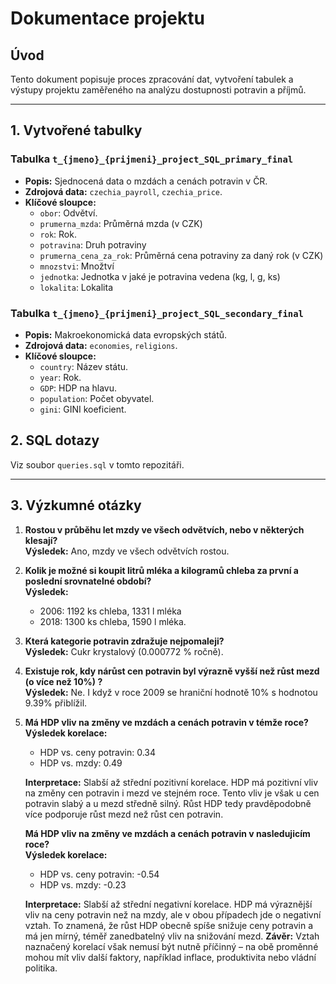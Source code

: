 # Dokumentace projektu

## Úvod
Tento dokument popisuje proces zpracování dat, vytvoření tabulek a výstupy projektu zaměřeného na analýzu dostupnosti potravin a příjmů.

---

## 1. Vytvořené tabulky

### Tabulka `t_{jmeno}_{prijmeni}_project_SQL_primary_final`
- **Popis:** Sjednocená data o mzdách a cenách potravin v ČR.
- **Zdrojová data:** `czechia_payroll`, `czechia_price`.
- **Klíčové sloupce:**
  - `obor`: Odvětví.
  - `prumerna_mzda`: Průměrná mzda (v CZK)
  - `rok`: Rok.
  - `potravina`: Druh potraviny
  - `prumerna_cena_za_rok`: Průměrná cena potraviny za daný rok (v CZK)
  - `mnozstvi`: Množtví 
  - `jednotka`: Jednotka v jaké je potravina vedena (kg, l, g, ks)
  - `lokalita`: Lokalita  


### Tabulka `t_{jmeno}_{prijmeni}_project_SQL_secondary_final`
- **Popis:** Makroekonomická data evropských států.
- **Zdrojová data:** `economies`, `religions`.
- **Klíčové sloupce:**
  - `country`: Název státu.
  - `year`: Rok.
  - `GDP`: HDP na hlavu.
  - `population`: Počet obyvatel.
  - `gini`: GINI koeficient.

## 2. SQL dotazy


Viz soubor `queries.sql` v tomto repozitáři.

---

## 3. Výzkumné otázky

1. **Rostou v průběhu let mzdy ve všech odvětvích, nebo v některých klesají?**  
   **Výsledek:** Ano, mzdy ve všech odvětvích rostou.

2. **Kolik je možné si koupit litrů mléka a kilogramů chleba za první a poslední srovnatelné období?**  
   **Výsledek:**  
   - 2006: 1192 ks chleba, 1331 l mléka  
   - 2018: 1300 ks chleba, 1590 l mléka.

3. **Která kategorie potravin zdražuje nejpomaleji?**  
   **Výsledek:** Cukr krystalový (0.000772 % ročně).

4. **Existuje rok, kdy nárůst cen potravin byl výrazně vyšší než růst mezd (o více než 10%) ?**  
   **Výsledek:** Ne. I když v roce 2009 se hraniční hodnotě 10% s hodnotou 9.39% přiblížil.

5. **Má HDP vliv na změny ve mzdách a cenách potravin v témže roce?**  
   **Výsledek korelace:** 
   
   - HDP vs. ceny potravin: 0.34  
   - HDP vs. mzdy: 0.49 
    
   **Interpretace:** Slabší až střední pozitivní korelace.
   HDP má pozitivní vliv na změny cen potravin i mezd ve stejném roce. Tento vliv je však u cen potravin slabý a u mezd středně silný. Růst HDP tedy pravděpodobně více podporuje růst mezd než růst cen potravin.

   **Má HDP vliv na změny ve mzdách a cenách potravin v nasledujicím roce?**  
   **Výsledek korelace:** 

   - HDP vs. ceny potravin: -0.54  
   - HDP vs. mzdy: -0.23  

   **Interpretace:** Slabší až střední negativní korelace. 
   HDP má výraznější vliv na ceny potravin než na mzdy, ale v obou případech jde o negativní vztah. To znamená, že růst HDP obecně spíše snižuje ceny potravin a má jen mírný, téměř zanedbatelný vliv na snižování mezd.
   **Závěr:** Vztah naznačený korelací však nemusí být nutně příčinný – na obě proměnné mohou mít vliv další faktory, například inflace, produktivita nebo vládní politika.


